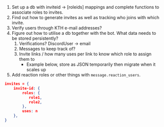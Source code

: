 1. Set up a db with inviteid -> [roleids] mappings and complete functions to associate roles to invites.
2. Find out how to generate invites as well as tracking who joins with which invite.
3. Verify users through KTH e-mail addresses?
4. Figure out how to utilise a db together with the bot. What data needs to be stored persistently?
    1. Verifications? DiscordUser -> email
    2. Messages to keep track of?
    3. Invite links / how many uses per link to know which role to assign them to
        - Example below, store as JSON temporarily then migrate when it scales up
5. Add reaction roles or other things with `message.reaction_users`.

```json
invites = {
    invite-id: {
        roles: {
           role1,
           role2,
        },
        uses: n
    },
}
```

